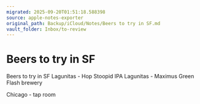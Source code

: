 ```yaml
---
migrated: 2025-09-20T01:51:18.588398
source: apple-notes-exporter
original_path: Backup/iCloud/Notes/Beers to try in SF.md
vault_folder: Inbox/to-review
---
```

# Beers to try in SF

Beers to try in SF
Lagunitas - Hop Stoopid IPA
Lagunitas - Maximus
Green Flash brewery

Chicago - tap room

